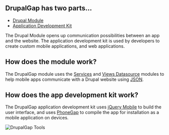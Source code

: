 ## DrupalGap has two parts...

 - [Drupal Module](https://drupal.org/project/drupalgap)
 - [Application Development Kit](https://github.com/signalpoint/DrupalGap)

The Drupal Module opens up communication possibilities between an app and the website. The application development kit is used by developers to create custom mobile applications, and web applications.

## How does the module work?

The DrupalGap module uses the [Services](https://drupal.org/project/services) and [Views Datasource](https://drupal.org/project/views_datasource) modules to help mobile apps communicate with a Drupal website using [JSON](http://www.json.org/).

## How does the app development kit work?

The DrupalGap application development kit uses [jQuery Mobile](http://jquerymobile.com/) to build the user interface, and uses [PhoneGap](http://phonegap.com) to compile the app for installation as a mobile application on devices.

![DrupalGap Tools](http://drupalgap.org/sites/default/files/drupalgap-tools_0.png)